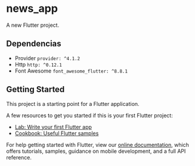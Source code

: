 # news_app

A new Flutter project.

## Dependencias
* Provider `provider: ^4.1.2`
* Http `http: ^0.12.1`
* Font Awesome `font_awesome_flutter: ^8.8.1` <!-- Iconos de font awesome -->

## Getting Started

This project is a starting point for a Flutter application.

A few resources to get you started if this is your first Flutter project:

- [Lab: Write your first Flutter app](https://flutter.dev/docs/get-started/codelab)
- [Cookbook: Useful Flutter samples](https://flutter.dev/docs/cookbook)

For help getting started with Flutter, view our
[online documentation](https://flutter.dev/docs), which offers tutorials,
samples, guidance on mobile development, and a full API reference.
